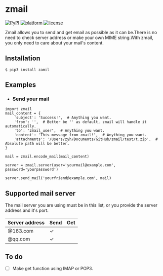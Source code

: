 # zmail

[![PyPI](https://img.shields.io/pypi/v/yagmail.svg?style=flat-square)]()
[![platform](https://img.shields.io/badge/python-3.5-green.svg)]()
[![license](https://img.shields.io/github/license/mashape/apistatus.svg?style=flat-square)]()

Zmail allows you to send and get email as possible as it can be.There is no need to check server address or make your own MIME string.With zmail, you only need to care about your mail's content.

## Installation 

```
$ pip3 install zamil
```

## Examples

- ### Send your mail

```
import zmail
mail_content = {
    'subject': 'Success!',  # Anything you want.
    'from': '',  # Better be '' as default, zmail will handle it automatically.
    'to': 'zmail_user',  # Anything you want.
    'content': 'This message from zmail!',  # Anything you want.
    'attachments': '/Users/zyh/Documents/GitHub/zmail/test/t.zip',  # Absolute path will be better.
}

mail = zmail.encode_mail(mail_content)

server = zmail.server(user='yourmail@example.com', password='yourpassword')

server.send_mail('yourfriend@example.com', mail)
```

## Supported mail server

The mail server you are using must be in this list, or you provide the server address and it's port.

| Server address | Send | Get  |
| -------------- | ---- | ---- |
| @163.com       | ✓    |      |
| @qq.com        | ✓    |      |

## To do

- [ ] Make get function using IMAP or POP3.
